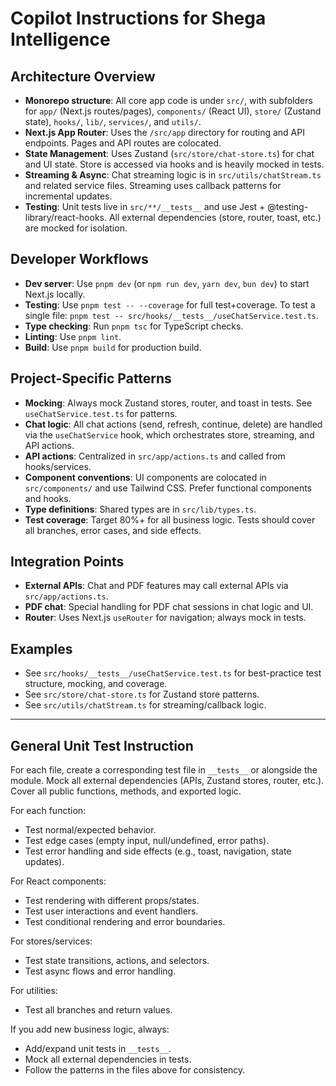 # Copilot Instructions for Shega Intelligence

## Architecture Overview
- **Monorepo structure**: All core app code is under `src/`, with subfolders for `app/` (Next.js routes/pages), `components/` (React UI), `store/` (Zustand state), `hooks/`, `lib/`, `services/`, and `utils/`.
- **Next.js App Router**: Uses the `/src/app` directory for routing and API endpoints. Pages and API routes are colocated.
- **State Management**: Uses Zustand (`src/store/chat-store.ts`) for chat and UI state. Store is accessed via hooks and is heavily mocked in tests.
- **Streaming & Async**: Chat streaming logic is in `src/utils/chatStream.ts` and related service files. Streaming uses callback patterns for incremental updates.
- **Testing**: Unit tests live in `src/**/__tests__` and use Jest + @testing-library/react-hooks. All external dependencies (store, router, toast, etc.) are mocked for isolation.

## Developer Workflows
- **Dev server**: Use `pnpm dev` (or `npm run dev`, `yarn dev`, `bun dev`) to start Next.js locally.
- **Testing**: Use `pnpm test -- --coverage` for full test+coverage. To test a single file: `pnpm test -- src/hooks/__tests__/useChatService.test.ts`.
- **Type checking**: Run `pnpm tsc` for TypeScript checks.
- **Linting**: Use `pnpm lint`.
- **Build**: Use `pnpm build` for production build.

## Project-Specific Patterns
- **Mocking**: Always mock Zustand stores, router, and toast in tests. See `useChatService.test.ts` for patterns.
- **Chat logic**: All chat actions (send, refresh, continue, delete) are handled via the `useChatService` hook, which orchestrates store, streaming, and API actions.
- **API actions**: Centralized in `src/app/actions.ts` and called from hooks/services.
- **Component conventions**: UI components are colocated in `src/components/` and use Tailwind CSS. Prefer functional components and hooks.
- **Type definitions**: Shared types are in `src/lib/types.ts`.
- **Test coverage**: Target 80%+ for all business logic. Tests should cover all branches, error cases, and side effects.

## Integration Points
- **External APIs**: Chat and PDF features may call external APIs via `src/app/actions.ts`.
- **PDF chat**: Special handling for PDF chat sessions in chat logic and UI.
- **Router**: Uses Next.js `useRouter` for navigation; always mock in tests.

## Examples
- See `src/hooks/__tests__/useChatService.test.ts` for best-practice test structure, mocking, and coverage.
- See `src/store/chat-store.ts` for Zustand store patterns.
- See `src/utils/chatStream.ts` for streaming/callback logic.

---


## General Unit Test Instruction

For each file, create a corresponding test file in `__tests__` or alongside the module.
Mock all external dependencies (APIs, Zustand stores, router, etc.).
Cover all public functions, methods, and exported logic.

For each function:
- Test normal/expected behavior.
- Test edge cases (empty input, null/undefined, error paths).
- Test error handling and side effects (e.g., toast, navigation, state updates).

For React components:
- Test rendering with different props/states.
- Test user interactions and event handlers.
- Test conditional rendering and error boundaries.

For stores/services:
- Test state transitions, actions, and selectors.
- Test async flows and error handling.

For utilities:
- Test all branches and return values.

If you add new business logic, always:
- Add/expand unit tests in `__tests__`.
- Mock all external dependencies in tests.
- Follow the patterns in the files above for consistency.

